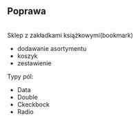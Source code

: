 <h2>Poprawa</h2><br>
Sklep z zakładkami książkowymi(bookmark)<br>
<ul>
<li>dodawanie asortymentu</li>
<li>koszyk</li>
<li>zestawienie</li>
</ul>
Typy pól:
<ul>
<li>Data</li>
<li>Double</li>
<li>Ckeckbock</li>
<li>Radio</li>
